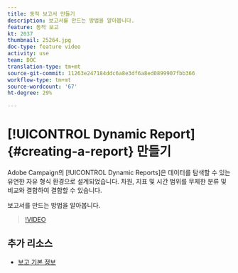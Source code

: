 ```yaml
---
title: 동적 보고서 만들기
description: 보고서를 만드는 방법을 알아봅니다.
feature: 동적 보고
kt: 2037
thumbnail: 25264.jpg
doc-type: feature video
activity: use
team: DOC
translation-type: tm+mt
source-git-commit: 11263e247184ddc6a8e3df6a8ed0899907fbb366
workflow-type: tm+mt
source-wordcount: '67'
ht-degree: 29%

---
```



# [!UICONTROL Dynamic Report]{#creating-a-report} 만들기

Adobe Campaign의 [!UICONTROL Dynamic Reports]은 데이터를 탐색할 수 있는 유연한 자유 형식 환경으로 설계되었습니다. 차원, 지표 및 시간 범위를 무제한 분류 및 비교와 결합하여 결합할 수 있습니다.

보고서를 만드는 방법을 알아봅니다.

>[!VIDEO](https://video.tv.adobe.com/v/25264/?quality=12)

## 추가 리소스

* [보고 기본 정보](https://docs.adobe.com/content/help/en/campaign-standard/using/reporting/about-reporting/about-dynamic-reports.html)
